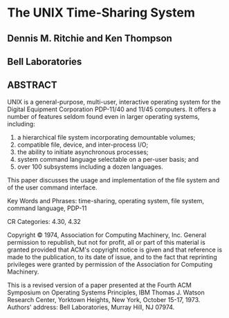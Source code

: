 # The UNIX Time-Sharing System

## Dennis M. Ritchie and Ken Thompson

## Bell Laboratories

## ABSTRACT

UNIX is a general-purpose, multi-user, interactive operating system
for the Digital Equipment Corporation PDP-11/40 and 11/45 computers. It
offers a number of features seldom found even in larger operating systems,
including:

1. a hierarchical file system incorporating demountable volumes;
2. compatible file, device, and inter-process I/O;
3. the ability to initiate asynchronous processes;
4. system command language selectable on a per-user basis; and
5. over 100 subsystems including a dozen languages.

This paper discusses the usage and implementation of the file
system and of the user command interface.

Key Words and Phrases: time-sharing, operating system, file system,
command language, PDP-11

CR Categories: 4.30, 4.32

Copyright © 1974, Association for Computing Machinery, Inc.
General permission to republish, but not for profit, all or part
of this material is granted provided that ACM's copyright notice
is given and that reference is made to the publication, to its date
of issue, and to the fact that reprinting privileges were granted
by permission of the Association for Computing Machinery.

This is a revised version of a paper presented at the Fourth
ACM Symposium on Operating Systems Principles, IBM Thomas
J. Watson Research Center, Yorktown Heights, New York, October
15-17, 1973. Authors' address: Bell Laboratories, Murray Hill,
NJ 07974.
